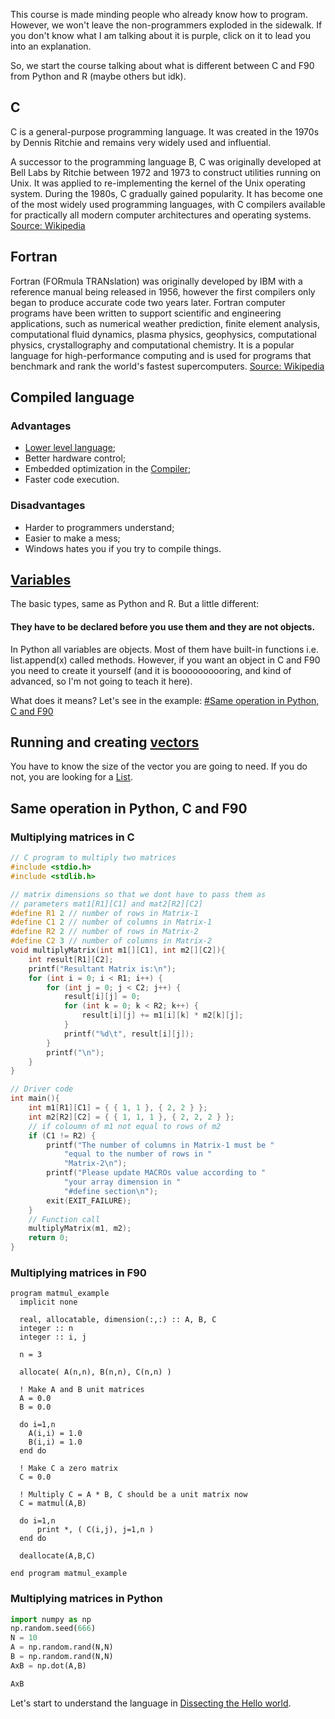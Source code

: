 This course is made minding people who already know how to program. However, we won't leave the non-programmers exploded in the sidewalk. If you don't know what I am talking about it is purple, click on it to lead you into an explanation.

So, we start the course talking about what is different between C and F90 from Python and R (maybe others but idk).

## C

C is a general-purpose programming language. It was created in the 1970s by Dennis Ritchie and remains very widely used and influential.

A successor to the programming language B, C was originally developed at Bell Labs by Ritchie between 1972 and 1973 to construct utilities running on Unix. It was applied to re-implementing the kernel of the Unix operating system. During the 1980s, C gradually gained popularity. It has become one of the most widely used programming languages, with C compilers available for practically all modern computer architectures and operating systems. [Source: Wikipedia](https://en.wikipedia.org/wiki/C_(programming_language))

## Fortran

Fortran (FORmula TRANslation) was originally developed by IBM with a reference manual being released in 1956, however the first compilers only began to produce accurate code two years later. Fortran computer programs have been written to support scientific and engineering applications, such as numerical weather prediction, finite element analysis, computational fluid dynamics, plasma physics, geophysics, computational physics, crystallography and computational chemistry. It is a popular language for high-performance computing and is used for programs that benchmark and rank the world's fastest supercomputers. [Source: Wikipedia](https://en.wikipedia.org/wiki/Fortran) 
## Compiled language
### Advantages
- [Lower level language](Lower%20level%language);
- Better hardware control;
- Embedded optimization in the [Compiler](Compiler.md); 
- Faster code execution.
### Disadvantages
- Harder to programmers understand;
- Easier to make a mess;
- Windows hates you if you try to compile things.
## [Variables](Variables.md)
The basic types, same as Python and R. But a little different:
#### They have to be declared before you use them and they are not objects.

In Python all variables are objects. Most of them have built-in functions i.e. list.append(x) called methods. However, if you want an object in C and F90 you need to create it yourself (and it is boooooooooring, and kind of advanced, so I'm not going to teach it here).

What does it means? Let's see in the example: [#Same operation in Python, C and F90](#Same%20operation%20in%20Python,%20C%20and%20F90)

## Running and creating [vectors](vectors)

You have to know the size of the vector you are going to need. If you do not, you are looking for a [List](List).
## Same operation in Python, C and F90

### Multiplying matrices in C
``` C
// C program to multiply two matrices
#include <stdio.h>
#include <stdlib.h>

// matrix dimensions so that we dont have to pass them as
// parameters mat1[R1][C1] and mat2[R2][C2]
#define R1 2 // number of rows in Matrix-1
#define C1 2 // number of columns in Matrix-1
#define R2 2 // number of rows in Matrix-2
#define C2 3 // number of columns in Matrix-2
void multiplyMatrix(int m1[][C1], int m2[][C2]){
	int result[R1][C2];
	printf("Resultant Matrix is:\n");
	for (int i = 0; i < R1; i++) {
		for (int j = 0; j < C2; j++) {
			result[i][j] = 0;
			for (int k = 0; k < R2; k++) {
				result[i][j] += m1[i][k] * m2[k][j];
			}
			printf("%d\t", result[i][j]);
		}
		printf("\n");
	}
}

// Driver code
int main(){
	int m1[R1][C1] = { { 1, 1 }, { 2, 2 } };
	int m2[R2][C2] = { { 1, 1, 1 }, { 2, 2, 2 } };
	// if coloumn of m1 not equal to rows of m2
	if (C1 != R2) {
		printf("The number of columns in Matrix-1 must be "
			"equal to the number of rows in "
			"Matrix-2\n");
		printf("Please update MACROs value according to "
			"your array dimension in "
			"#define section\n");
		exit(EXIT_FAILURE);
	}
	// Function call
	multiplyMatrix(m1, m2);
	return 0;
}
```

### Multiplying matrices in F90

```Fortran
program matmul_example
  implicit none

  real, allocatable, dimension(:,:) :: A, B, C
  integer :: n
  integer :: i, j

  n = 3

  allocate( A(n,n), B(n,n), C(n,n) )

  ! Make A and B unit matrices
  A = 0.0
  B = 0.0

  do i=1,n
    A(i,i) = 1.0
    B(i,i) = 1.0
  end do

  ! Make C a zero matrix
  C = 0.0

  ! Multiply C = A * B, C should be a unit matrix now
  C = matmul(A,B)

  do i=1,n
      print *, ( C(i,j), j=1,n )
  end do

  deallocate(A,B,C)

end program matmul_example
```


### Multiplying matrices in Python
```Python
import numpy as np
np.random.seed(666)
N = 10
A = np.random.rand(N,N)
B = np.random.rand(N,N)
AxB = np.dot(A,B)

AxB
```


Let's start to understand the language in [Dissecting the Hello world](Dissecting%20the%20Hello%20world.md).